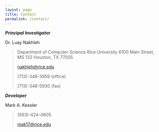 ```yaml
---
layout: page
title: Contact
permalink: /contact/
---
```


***Principal Investigator***

Dr. Luay Nakhleh

> Department of Computer Science
> Rice University
> 6100 Main Street, MS 132
> Houston, TX 77005
>
> nakhleh@rice.edu
>
> (713)-348-3959 (office)
>
> (713)-348-5930 (fax)

 

***Developer***

Mark A. Kessler

> (563)-424-0605
>
> mak17@rice.edu
